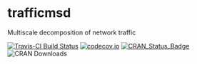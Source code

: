 # trafficmsd
Multiscale decomposition of network traffic

[![Travis-CI Build Status](https://travis-ci.org/vsimko/trafficmsd.svg?branch=master)](https://travis-ci.org/vsimko/trafficmsd)
[![codecov.io](https://codecov.io/github/vsimko/trafficmsd/coverage.svg?branch=master)](https://codecov.io/github/vsimko/trafficmsd?branch=master)
[![CRAN_Status_Badge](http://www.r-pkg.org/badges/version/trafficmsd)](http://cran.r-project.org/package=trafficmsd)
![CRAN Downloads](http://cranlogs-dev.r-pkg.org/badges/trafficmsd)
